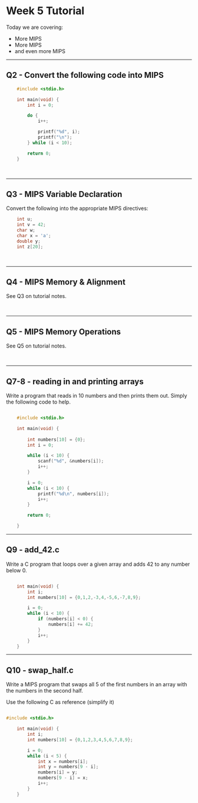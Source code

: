 # Week 5 Tutorial

Today we are covering:
* More MIPS
* More MIPS 
* and even more MIPS

---

## Q2 - Convert the following code into MIPS

```c
    #include <stdio.h>

    int main(void) {
        int i = 0;

        do {
            i++;

            printf("%d", i);
            printf("\n");
        } while (i < 10);

        return 0;
    }
```

<br>

---

## Q3 - MIPS Variable Declaration

Convert the following into the appropriate MIPS directives:

```c
    int u;
    int v = 42;
    char w;
    char x = 'a';
    double y;
    int z[20];
```

<br>

---

## Q4 - MIPS Memory & Alignment

See Q3 on tutorial notes.

<br>

---

## Q5 - MIPS Memory Operations

See Q5 on tutorial notes.

<br>

---

## Q7-8 - reading in and printing arrays

Write a program that reads in 10 numbers and then prints them out. Simply the following code to help.

```c

    #include <stdio.h>

    int main(void) {
        
        int numbers[10] = {0};
        int i = 0;

        while (i < 10) {
            scanf("%d", &numbers[i]);
            i++;
        }

        i = 0;
        while (i < 10) {
            printf("%d\n", numbers[i]);
            i++;
        }

        return 0;

    }

```

---

## Q9 - add_42.c

Write a C program that loops over a given array and adds 42 to any number below 0.

```c

    int main(void) {
        int i;
        int numbers[10] = {0,1,2,-3,4,-5,6,-7,8,9};

        i = 0;
        while (i < 10) {
            if (numbers[i] < 0) {
                numbers[i] += 42;
            }
            i++;
        }
    }
```

---

## Q10 - swap_half.c

Write a MIPS program that swaps all 5 of the first numbers in an array with the numbers in the second half.

Use the following C as reference (simplify it)

```c

#include <stdio.h>

    int main(void) {
        int i;
        int numbers[10] = {0,1,2,3,4,5,6,7,8,9};

        i = 0;
        while (i < 5) {
            int x = numbers[i];
            int y = numbers[9 - i];
            numbers[i] = y;
            numbers[9 - i] = x;
            i++;
        }
    }

```